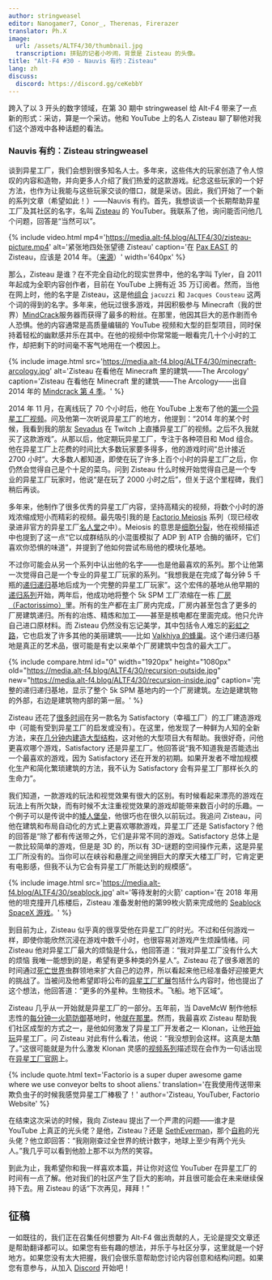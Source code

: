 ```yaml
---
author: stringweasel
editor: Nanogamer7, Conor_, Therenas, Firerazer
translator: Ph.X
image:
  url: /assets/ALTF4/30/thumbnail.jpg
  transcription: 拼贴的记者小吵闹，背景是 Zisteau 的头像。
title: "Alt-F4 #30 - Nauvis 有约：Zisteau"
lang: zh
discuss:
  discord: https://discord.gg/ceKebbY
---
```


跨入了以 3 开头的数字领域，在第 30 期中 stringweasel 给 Alt-F4 带来了一点新的形式：采访，算是一个采访。他和 YouTube 上的名人 Zisteau 聊了聊他对我们这个游戏中各种话题的看法。

### Nauvis 有约：Zisteau <author>stringweasel</author>

谈到异星工厂，我们会想到很多知名人士。多年来，这些伟大的玩家创造了令人惊叹的内容和造物，并向更多人介绍了我们热爱的这款游戏。纪念这些玩家的一个好方法，也作为让我能与这些玩家交谈的借口，就是采访。因此，我们开始了一个新的系列文章（希望如此！）——Nauvis 有约。首先，我想谈谈一个长期帮助异星工厂及其社区的名字，名叫 [Zisteau](https://www.youtube.com/user/Zisteau) 的 YouTuber。我联系了他，询问能否问他几个问题，回答是“当然可以”。

{% include video.html mp4='https://media.alt-f4.blog/ALTF4/30/zisteau-picture.mp4' alt='紧张地四处张望德 Zisteau' caption='在 <a href="http://mindcrack.altervista.org/wiki/Penny_Arcade_Expo#Attendees_4">Pax EAST</a> 的 Zisteau，应该是 2014 年。（<a href="https://gfycat.com/lastmaturedoctorfish-nervous">来源</a>）' width='640px' %}

那么，Zisteau 是谁？在不完全自动化的现实世界中，他的名字叫 Tyler，自 2011 年起成为全职内容创作者，目前在 YouTube 上拥有近 35 万订阅者。然而，当他在网上时，他的名字是 Zisteau，这是他[组合](http://mindcrack.altervista.org/wiki/Zisteau) `jacuzzi` 和 `Jacques Cousteau` 这两个词的得到的名字。多年来，他玩过很多游戏，并因积极参与 Minecraft（我的世界）[MindCrack](http://mindcrack.altervista.org/wiki/Mindcrack)服务器而获得了最多的粉丝。在那里，他因其巨大的恶作剧而令人恐惧。他的内容通常是高质量编辑的 YouTube 视频和大型的巨型项目，同时保持着轻松的幽默感并乐在其中。在他的视频中你常常能一眼看完几十个小时的工作，却把剩下的时间毫不客气地用在一个模因上。

{% include image.html src='https://media.alt-f4.blog/ALTF4/30/minecraft-arcology.jpg' alt='Zisteau 在看他在 Minecraft 里的建筑——The Arcology' caption='Zisteau 在看他在 Minecraft 里的建筑——The Arcology——出自 2014 年的 <a href="https://youtu.be/ZspHTWWFtRQ">Mindcrack 第 4 季</a>。' %}

2014 年 11 月，在离线玩了 70 个小时后，他在 YouTube 上发布了他的[第一个异星工厂视频](https://youtu.be/aGnifxzUVcg)。问及他第一次听说异星工厂的地方，他提到：“2014 年的某个时候，我看到我的朋友 [Sevadus](http://www.twitch.tv/sevadus) 在 Twitch 上直播异星工厂的视频。之后不久我就买了这款游戏”。从那以后，他定期玩异星工厂，专注于各种项目和 Mod 组合。他在异星工厂上花费的时间比大多数玩家要多得多，他的游戏时间“总计接近 2700 小时”。大多数人都知道，即使在玩了许多上百个小时的异星工厂之后，你仍然会觉得自己是个十足的菜鸟。问到 Zisteau 什么时候开始觉得自己是一个专业的异星工厂玩家时，他说“是在玩了 2000 小时之后”，但关于这个里程碑，我们稍后再谈。

多年来，他制作了很多优秀的异星工厂内容，坚持高精尖的视频，将数个小时的游戏浓缩成短小而精彩的视频。最先吸引我的是 [Factorio Meiosis](https://www.youtube.com/playlist?list=PLVPJ1jbg0CaFzYF6jJyUIJYXYpCE4UIr3) 系列（现已经收录进非官方的异星工厂[名人堂](https://mods.factorio.com/mod/HallOfFame)之中）。Meiosis 的意思是[细胞分裂](https://zh.wikipedia.org/wiki/%E5%87%8F%E6%95%B0%E5%88%86%E8%A3%82)，他在视频描述中也提到了这一点“它以成群结队的小混蛋模拟了 ADP 到 ATP 合酶的循环，它们喜欢你恐惧的味道”，并提到了他如何尝试布局他的模块化基地。

不过你可能会从另一个系列中认出他的名字——也是他最喜欢的系列。那个让他第一次觉得自己是一个专业的异星工厂玩家的系列。“我想我是在完成了每分钟 5 千瓶的[递归递归](https://www.youtube.com/playlist?list=PLVPJ1jbg0CaEmsyyTMXc6k9UAvJEHMITh)基地后成为一个完整的异星工厂玩家”。这个宏伟的基地从他早期的[递归系列](https://www.youtube.com/playlist?list=PLVPJ1jbg0CaFcabUTWbxjYppVK9c4FA8a)开始，两年后，他成功地将整个 5k SPM 工厂浓缩在一栋 [厂房（Factorissimo）](https://mods.factorio.com/mod/Factorissimo2)里。所有的生产都在主厂房内完成，厂房内甚至包含了更多的厂房建筑递归。所有的冶炼、精炼和加工——甚至是核电都在里面完成。他只允许自己进口原材料。而 Zisteau 仍然没有忘记美学，其中包括令人难忘的[彩虹之路](https://youtu.be/-WhDtg-6_b4?t=96)，它也启发了许多其他的美丽建筑——比如 [Valkhiya 的蜂巢](https://youtu.be/hWOZiN1kaAc)。这个递归递归基地是真正的艺术品，很可能是有史以来单个厂房建筑中包含的最大工厂。

{% include compare.html id="0" width="1920px" height="1080px" old="https://media.alt-f4.blog/ALTF4/30/recursion-outside.jpg" new="https://media.alt-f4.blog/ALTF4/30/recursion-inside.jpg" caption='完整的递归递归基地，显示了整个 5k SPM 基地内的一个厂房建筑。左边是建筑物的外部，右边是建筑物内部的第一层。' %}

Zisteau 还花了[很多时间](https://www.youtube.com/playlist?list=PLVPJ1jbg0CaE8bz7-qtoLfRcG7QlUwT-L)在另一款名为 Satisfactory（幸福工厂）的工厂建造游戏中（可能有受到异星工厂的启发或没有）。在这里，他发现了一种鲜为人知的全新方法，来[在几分钟内建造大型结构](https://youtu.be/T6F0IQqNQmU)，这对他的大型项目大有帮助。我很好奇，问他更喜欢哪个游戏，Satisfactory 还是异星工厂。他回答说“我不知道我是否能选出一个最喜欢的游戏，因为 Satisfactory 还在开发的初期。如果开发者不增加规模化生产和简化繁琐建筑的方法，我不认为 Satisfactory 会有异星工厂那样长久的生命力”。

我们知道，一款游戏的玩法和视觉效果有很大的区别。有时候看起来漂亮的游戏在玩法上有所欠缺，而有时候不太注重视觉效果的游戏却能带来数百小时的乐趣。一个例子可以是传说中的[矮人堡垒](http://www.bay12games.com/dwarves/)，他很巧也在很久以前玩过。我追问 Zisteau，问他在建筑和布局自动化的方式上更喜欢哪款游戏，异星工厂还是 Satisfactory？他的回答是“除了都有传送带之外，它们是非常不同的游戏。Satisfactory 总体上是一款比较简单的游戏，但是是 3D 的，所以有 3D-谜题的空间操作元素，这是异星工厂所没有的。当你可以在峡谷和悬崖之间坐拥巨大的摩天大楼工厂时，它肯定更有电影感，但我不认为它会有异星工厂所能达到的规模感”。

{% include image.html src='https://media.alt-f4.blog/ALTF4/30/seablock.jpg' alt='等待发射的火箭' caption='在 2018 年用他的坦克撞开几栋楼后，Zisteau 准备发射他的第99枚火箭来完成他的 <a href="https://www.youtube.com/playlist?list=PLVPJ1jbg0CaGW9Z7ZmBkaD4gvVjnkyXQA">Seablock SpaceX 游戏</a>。' %}

到目前为止，Zisteau 似乎真的很享受他在异星工厂的时光。不过和任何游戏一样，即使你能欣然沉浸在游戏中数千小时，也很容易对游戏产生烦躁情绪。问 Zisteau 他对异星工厂最大的烦恼是什么，他回答道：“我对异星工厂没有什么大的烦恼 我唯一能想到的是，希望有更多种类的外星人”。Zisteau 花了很多艰苦的时间通过[死亡世界](https://youtu.be/Z2C1pOMY5og?t=96)虫群领地来扩大自己的边界，所以看起来他已经准备好迎接更大的挑战了。当被问及他希望即将公布的[异星工厂扩展](https://factorio.com/blog/post/fff-365)包括什么内容时，他也提出了这个想法，他回答道：“更多的外星种。生物技术。飞船。地下区域”。

Zisteau 几乎从一开始就是异星工厂的一部分。五年前，当 DaveMcW 制作他标志性的[每分钟一火箭防御](https://alt-f4.blog/zh/ALTF4-13/)基地时，他[就在那里](https://www.reddit.com/r/factorio/comments/3biwcf/one_minute_rocket_defense/csmk0he?utm_source=share&utm_medium=web2x&context=3)。然而，我最喜欢 Zisteau 帮助我们社区成型的方式之一，是他如何激发了异星工厂开发者之一 Klonan，让他[开始玩](https://factorio.com/blog/post/fff-300)异星工厂。问 Zisteau 对此有什么看法，他说：“我没想到会这样。这真是太酷了。”这很可能就是为什么激发 Klonan 灵感的[视频系列](https://youtu.be/aGnifxzUVcg)描述现在会作为一句话出现在[异星工厂官网](https://www.factorio.com/)上。

{% include quote.html text='Factorio is a super duper awesome game where we use conveyor belts to shoot aliens.' translation='在我使用传送带来欺负虫子的时候我感觉异星工厂棒极了！' author='Zisteau, YouTuber, Factorio Website' %}

在结束这次采访的时候，我向 Zisteau 提出了一个严肃的问题——谁才是 YouTube 上真正的光头佬？是他，Zisteau？还是 [SethEverman](https://youtu.be/xCY9B8POq3A)，那个[自称](https://www.youtube.com/watch?v=DyDfgMOUjCI&lc=Ugyb0OkJoZemhn5BD194AaABAg&ab_channel=BillieEilishVEVO)的光头佬？他立即回答：“我刚刚查过全世界的统计数字，地球上至少有两个光头人。”我几乎可以看到他脸上那不以为然的笑容。

到此为止，我希望你和我一样喜欢本篇，并让你对这位 YouTuber 在异星工厂的时间有一点了解。他对我们的社区产生了巨大的影响，并且很可能会在未来继续保持下去。用 Zisteau 的话“下次再见，拜拜！”

## 征稿

一如既往的，我们正在召集任何想要为 Alt-F4 做出贡献的人，无论是提交文章还是帮助翻译都可以。如果您有些有趣的想法，并乐于与社区分享，这里就是一个好地方。如果您没有太大把握，我们会很乐意帮助您讨论内容创意和结构问题。如果您有意参与，从加入 [Discord](https://discord.gg/nxnCFkb) 开始吧！
